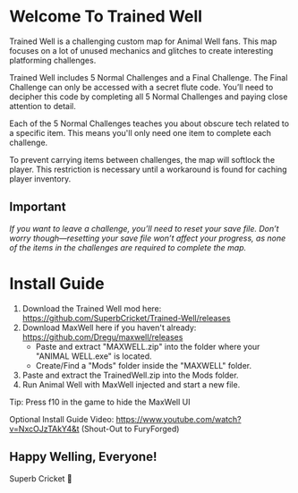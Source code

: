 # Welcome To Trained Well

Trained Well is a challenging custom map for Animal Well fans. This map focuses on a lot of unused mechanics and glitches to create interesting platforming challenges.

Trained Well includes 5 Normal Challenges and a Final Challenge. The Final Challenge can only be accessed with a secret flute code. You’ll need to decipher this code by completing all 5 Normal Challenges and paying close attention to detail.

Each of the 5 Normal Challenges teaches you about obscure tech related to a specific item. This means you'll only need one item to complete each challenge.

To prevent carrying items between challenges, the map will softlock the player. This restriction is necessary until a workaround is found for caching player inventory.

## Important

*If you want to leave a challenge, you’ll need to reset your save file.*
*Don’t worry though—resetting your save file won’t affect your progress, as none of the items in the challenges are required to complete the map.*

# Install Guide

1. Download the Trained Well mod here: 
     https://github.com/SuperbCricket/Trained-Well/releases
2. Download MaxWell here if you haven't already: 
     https://github.com/Dregu/maxwell/releases
     - Paste and extract "MAXWELL.zip" into the folder where your "ANIMAL WELL.exe" is located.
     - Create/Find a "Mods" folder inside the "MAXWELL" folder.
4. Paste and extract the TrainedWell.zip into the Mods folder.
5. Run Animal Well with MaxWell injected and start a new file.

Tip: Press f10 in the game to hide the MaxWell UI

Optional Install Guide Video: 
https://www.youtube.com/watch?v=NxcOJzTAkY4&t (Shout-Out to FuryForged)

## Happy Welling, Everyone!

Superb Cricket 🦗
